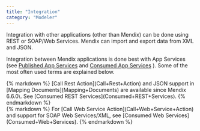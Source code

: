 ```yaml
---
title: "Integration"
category: "Modeler"
---
```



Integration with other applications (other than Mendix) can be done using REST or SOAP/Web Services. Mendix can import and export data from XML and JSON.

Integration between Mendix applications is done best with App Services (see [Published App Services](Published+App+Services) and [Consumed App Services](Consumed+App+Services) ). Some of the most often used terms are explained below.

<div class="alert alert-info">{% markdown %}
[Call Rest Action](Call+Rest+Action) and JSON support in [Mapping Documents](Mapping+Documents) are available since Mendix 6.6.0\. See [Consumed REST Services](Consumed+REST+Services).
{% endmarkdown %}</div><div class="alert alert-info">{% markdown %}
For [Call Web Service Action](Call+Web+Service+Action) and support for SOAP Web Services/XML, see [Consumed Web Services](Consumed+Web+Services).
{% endmarkdown %}</div>
